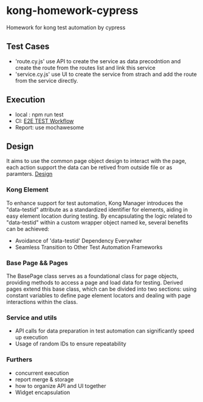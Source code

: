 # kong-homework-cypress
Homework for kong test automation by cypress

## Test Cases
- 'route.cy.js' use API to create the service as data precodntion and create the route from the routes list and link this service
- 'service.cy.js' use UI to create the service from strach and add the route from the service directly.

## Execution
- local : npm run test
- CI:  [E2E TEST Workflow](https://github.com/icelandld815/kong-homework-cypress/actions/workflows/main.yml)
- Report: use mochawesome

## Design
It aims to use the common page object design to interact with the page, each action support the data can be retived from outside file or as paramters.
[Design](Design.png)

### Kong Element
To enhance support for test automation, Kong Manager introduces the "data-testid" attribute as a standardized identifier for elements, aiding in easy element location during testing. By encapsulating the logic related to "data-testid" within a custom wrapper object named ke, several benefits can be achieved:
- Avoidance of 'data-testid' Dependency Everywher
- Seamless Transition to Other Test Automation Frameworks

### Base Page && Pages
The BasePage class serves as a foundational class for page objects, providing methods to access a page and load data for testing. Derived pages extend this base class, which can be divided into two sections: using constant variables to define page element locators and dealing with page interactions within the class.

### Service and utils
- API calls for data preparation in test automation can significantly speed up execution
- Usage of random IDs to ensure repeatability

### Furthers
- concurrent execution
- report merge & storage
- how to organize API and UI together
- Widget encapsulation 
